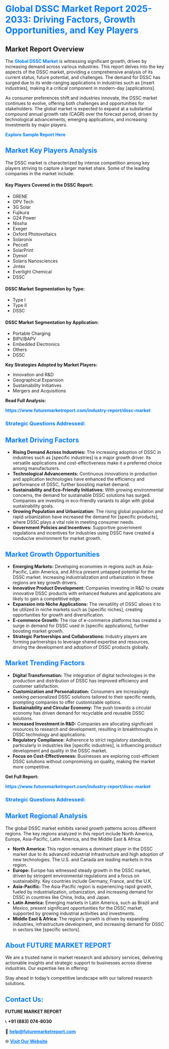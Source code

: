 <h1 style="color: #007BFF;">Global DSSC Market Report 2025-2033: Driving Factors, Growth Opportunities, and Key Players</h1>

<section id="overview">
<h2>Market Report Overview</h2>
<p>The <a href="https://www.futuremarketreport.com/industry-report/dssc-market" style="color: #007BFF; text-decoration: none;"><strong>Global DSSC Market</strong></a> is witnessing significant growth, driven by increasing demand across various industries. This report delves into the key aspects of the DSSC market, providing a comprehensive analysis of its current status, future potential, and challenges. The demand for DSSC has surged due to its wide-ranging applications in industries such as [insert industries], making it a critical component in modern-day [applications].</p>
<p>As consumer preferences shift and industries innovate, the DSSC market continues to evolve, offering both challenges and opportunities for stakeholders. The global market is expected to expand at a substantial compound annual growth rate (CAGR) over the forecast period, driven by technological advancements, emerging applications, and increasing investments by major players.</p>
</section>

<section id="overview">
<p><a href="https://www.futuremarketreport.com/request-sample/reportId=100709" style="color: #007BFF; text-decoration: none;"><strong>Explore Sample Report Here</strong></a></p>
</section>

<section id="key-players">
<h2 style="color: #007BFF;">Market Key Players Analysis</h2>
<p>The DSSC market is characterized by intense competition among key players striving to capture a larger market share. Some of the leading companies in the market include:</p>
<h4>Key Players Covered in the DSSC Report:</h4>
<ul><li>GRENE</li><li>OPV Tech</li><li>3G Solar</li><li>Fujikura</li><li>G24 Power</li><li>Nissha</li><li>Exeger</li><li>Oxford Photovoltaics</li><li>Solaronix</li><li>Peccell</li><li>SolarPrint</li><li>Dyesol</li><li>Solaris Nanosciences</li><li>Jintex</li><li>Everlight Chemical</li><li>DSSC</li></ul>
<h4>DSSC Market Segmentation by Type:</h4>
<ul><li>Type I</li><li>Type II</li><li>DSSC</li></ul>

<h4>DSSC Market Segmentation by Application:</h4>
<ul><li>Portable Charging</li><li>BIPV/BAPV</li><li>Embedded Electronics</li><li>Others</li><li>DSSC</li></ul>
<p><strong>Key Strategies Adopted by Market Players:</strong></p>
<ul>
<li>Innovation and R&D</li>
<li>Geographical Expansion</li>
<li>Sustainability Initiatives</li>
<li>Mergers and Acquisitions</li>
</ul>
</section>

<section>
<p><strong>Read Full Analysis: </strong></p><a href="https://www.futuremarketreport.com/industry-report/dssc-market" style="color: #007BFF; text-decoration: none;"><strong>https://www.futuremarketreport.com/industry-report/dssc-market</strong></a>
<h3 style="color: #007BFF;">Strategic Questions Addressed:</h3>
</section>

<section id="driving-factors">
<h2 style="color: #007BFF;">Market Driving Factors</h2>
<ul>
<li><strong>Rising Demand Across Industries:</strong> The increasing adoption of DSSC in industries such as [specific industries] is a major growth driver. Its versatile applications and cost-effectiveness make it a preferred choice among manufacturers.</li>
<li><strong>Technological Advancements:</strong> Continuous innovations in production and application technologies have enhanced the efficiency and performance of DSSC, further boosting market demand.</li>
<li><strong>Sustainability and Eco-Friendly Initiatives:</strong> With growing environmental concerns, the demand for sustainable DSSC solutions has surged. Companies are investing in eco-friendly variants to align with global sustainability goals.</li>
<li><strong>Growing Population and Urbanization:</strong> The rising global population and rapid urbanization have increased the demand for [specific products], where DSSC plays a vital role in meeting consumer needs.</li>
<li><strong>Government Policies and Incentives:</strong> Supportive government regulations and incentives for industries using DSSC have created a conducive environment for market growth.</li>
</ul>
</section>

<section id="growth-opportunities">
<h2 style="color: #007BFF;">Market Growth Opportunities</h2>
<ul>
<li><strong>Emerging Markets:</strong> Developing economies in regions such as Asia-Pacific, Latin America, and Africa present untapped potential for the DSSC market. Increasing industrialization and urbanization in these regions are key growth drivers.</li>
<li><strong>Innovative Product Development:</strong> Companies investing in R&D to create innovative DSSC products with enhanced features and applications are likely to gain a competitive edge.</li>
<li><strong>Expansion into Niche Applications:</strong> The versatility of DSSC allows it to be utilized in niche markets such as [specific niches], creating opportunities for growth and diversification.</li>
<li><strong>E-commerce Growth:</strong> The rise of e-commerce platforms has created a surge in demand for DSSC used in [specific applications], further boosting market growth.</li>
<li><strong>Strategic Partnerships and Collaborations:</strong> Industry players are forming partnerships to leverage shared expertise and resources, driving the development and adoption of DSSC products globally.</li>
</ul>
</section>

<section id="trending-factors">
<h2 style="color: #007BFF;">Market Trending Factors</h2>
<ul>
<li><strong>Digital Transformation:</strong> The integration of digital technologies in the production and distribution of DSSC has improved efficiency and customer satisfaction.</li>
<li><strong>Customization and Personalization:</strong> Consumers are increasingly seeking personalized DSSC solutions tailored to their specific needs, prompting companies to offer customizable options.</li>
<li><strong>Sustainability and Circular Economy:</strong> The push towards a circular economy has driven demand for recyclable and reusable DSSC solutions.</li>
<li><strong>Increased Investment in R&D:</strong> Companies are allocating significant resources to research and development, resulting in breakthroughs in DSSC technology and applications.</li>
<li><strong>Regulatory Compliance:</strong> Adherence to strict regulatory standards, particularly in industries like [specific industries], is influencing product development and quality in the DSSC market.</li>
<li><strong>Focus on Cost-Effectiveness:</strong> Businesses are exploring cost-efficient DSSC solutions without compromising on quality, making the market more competitive.</li>
</ul>
</section>

<section>
<p><strong>Get Full Report: </strong></p><a href="https://www.futuremarketreport.com/industry-report/dssc-market" style="color: #007BFF; text-decoration: none;"><strong>https://www.futuremarketreport.com/industry-report/dssc-market</strong></a>
<h3 style="color: #007BFF;">Strategic Questions Addressed:</h3>
</section>


<section id="regional-analysis">
<h2 style="color: #007BFF;">Market Regional Analysis</h2>
<p>The global DSSC market exhibits varied growth patterns across different regions. The key regions analyzed in this report include North America, Europe, Asia-Pacific, Latin America, and the Middle East & Africa:</p>
<ul>
<li><strong>North America:</strong> This region remains a dominant player in the DSSC market due to its advanced industrial infrastructure and high adoption of new technologies. The U.S. and Canada are leading markets in this region.</li>
<li><strong>Europe:</strong> Europe has witnessed steady growth in the DSSC market, driven by stringent environmental regulations and a focus on sustainability. Key countries include Germany, France, and the U.K.</li>
<li><strong>Asia-Pacific:</strong> The Asia-Pacific region is experiencing rapid growth, fueled by industrialization, urbanization, and increasing demand for DSSC in countries like China, India, and Japan.</li>
<li><strong>Latin America:</strong> Emerging markets in Latin America, such as Brazil and Mexico, present significant opportunities for the DSSC market, supported by growing industrial activities and investments.</li>
<li><strong>Middle East & Africa:</strong> The region’s growth is driven by expanding industries, infrastructure development, and increasing demand for DSSC in sectors like [specific sectors].</li>
</ul>
</section>

<footer>
<h2 style="color: #007BFF;">About FUTURE MARKET REPORT</h2>
<p>We are a trusted name in market research and advisory services, delivering actionable insights and strategic support to businesses across diverse industries. Our expertise lies in offering:</p>

<p>Stay ahead in today’s competitive landscape with our tailored research solutions.</p>

<h2 style="color: #007BFF;">Contact Us:</h2>
<p><strong>FUTURE MARKET REPORT</strong></p>
<p>📞 <strong>+91 (883) 074-8030</strong></p>
<p>📧 <strong><a href="mailto:help@futuremarketreport.com" style="color: #007BFF;">help@futuremarketreport.com</a></strong></p>
<p>🌐 <strong><a href="https://www.futuremarketreport.com/" style="color: #007BFF;">Visit Our Website</a></strong></p>
</footer>
